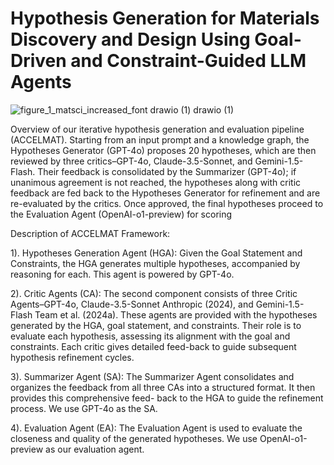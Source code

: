 # Hypothesis Generation for Materials Discovery and Design Using Goal-Driven and Constraint-Guided LLM Agents
![figure_1_matsci_increased_font drawio (1) drawio (1)](https://github.com/user-attachments/assets/d2c2c1c7-a5e4-4c79-8696-822a2d5c31e5)

Overview of our iterative hypothesis generation and evaluation pipeline (ACCELMAT). Starting from an input 
prompt and a knowledge graph, the Hypotheses Generator (GPT-4o) proposes 20 hypotheses, which are then
reviewed by three critics–GPT-4o, Claude-3.5-Sonnet, and Gemini-1.5-Flash. Their feedback is consolidated
by the Summarizer (GPT-4o); if unanimous agreement is not reached, the hypotheses along with critic feedback
are fed back to the Hypotheses Generator for refinement and are re-evaluated by the critics. Once approved,
the final hypotheses proceed to the Evaluation Agent (OpenAI-o1-preview) for scoring

Description of ACCELMAT Framework:

1). Hypotheses Generation Agent (HGA): Given the Goal Statement and Constraints, the HGA generates multiple hypotheses, accompanied by reasoning for each. This agent is
powered by GPT-4o.


2). Critic Agents (CA): The second component consists of three Critic Agents–GPT-4o, Claude-3.5-Sonnet Anthropic (2024), and Gemini-1.5-Flash Team et al. (2024a). These
agents are provided with the hypotheses generated by the HGA, goal statement, and constraints. Their role is to evaluate each hypothesis, assessing its alignment with the goal and
constraints. Each critic gives detailed feed-back to guide subsequent hypothesis refinement cycles.

3). Summarizer Agent (SA): The Summarizer Agent consolidates and organizes the feedback from all three CAs into a structured format. It then provides this comprehensive feed-
back to the HGA to guide the refinement process. We use GPT-4o as the SA.

4). Evaluation Agent (EA): The Evaluation Agent is used to evaluate the closeness and quality of the generated hypotheses. We use OpenAI-o1-preview as our evaluation agent.
